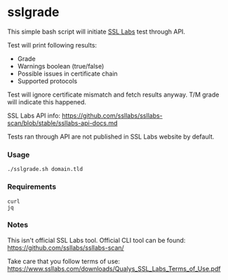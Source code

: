 # sslgrade


This simple bash script will initiate [SSL Labs](https://www.ssllabs.com/ssltest/) test through API.

Test will print following results:

- Grade
- Warnings boolean (true/false)
- Possible issues in certificate chain 
- Supported protocols

Test will ignore certificate mismatch and fetch results anyway. T/M grade will indicate this happened.

SSL Labs API info: https://github.com/ssllabs/ssllabs-scan/blob/stable/ssllabs-api-docs.md 

Tests ran through API are not published in SSL Labs website by default.


### Usage

``` ./sslgrade.sh domain.tld ```


### Requirements


``` 
curl
jq 
```


### Notes

This isn't official SSL Labs tool.
Official CLI tool can be found: https://github.com/ssllabs/ssllabs-scan/

Take care that you follow terms of use: https://www.ssllabs.com/downloads/Qualys_SSL_Labs_Terms_of_Use.pdf
